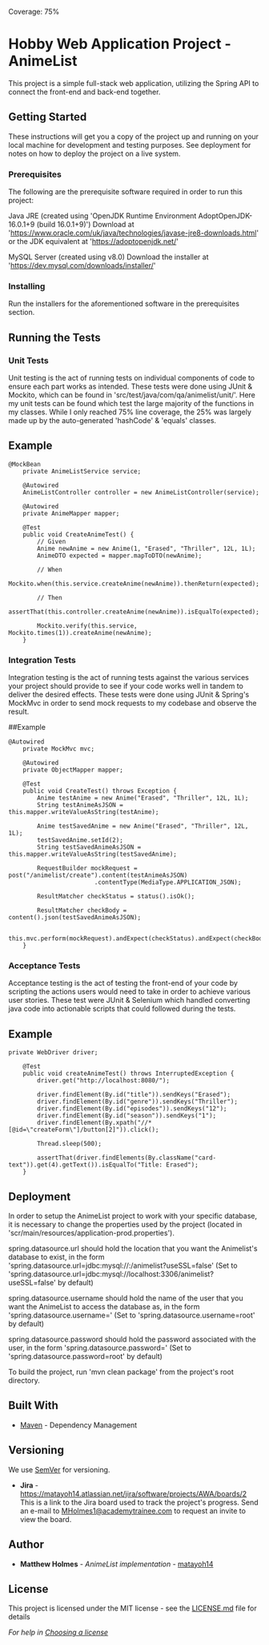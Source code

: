 Coverage: 75%
# Hobby Web Application Project - AnimeList

This project is a simple full-stack web application, utilizing the Spring API to connect the front-end and back-end together.

## Getting Started

These instructions will get you a copy of the project up and running on your local machine for development and testing purposes. See deployment for notes on how to deploy the project on a live system.

### Prerequisites

The following are the prerequisite software required in order to run this project:

Java JRE (created using 'OpenJDK Runtime Environment AdoptOpenJDK-16.0.1+9 (build 16.0.1+9)')
Download at 'https://www.oracle.com/uk/java/technologies/javase-jre8-downloads.html'
or the JDK equivalent at 'https://adoptopenjdk.net/'

MySQL Server (created using v8.0)
Download the installer at 'https://dev.mysql.com/downloads/installer/'

### Installing

Run the installers for the aforementioned software in the prerequisites section.

## Running the Tests

### Unit Tests
Unit testing is the act of running tests on individual components of code to ensure each part works as intended. These tests were done using JUnit & Mockito, which can be found in 'src/test/java/com/qa/animelist/unit/'. Here my unit tests can be found which test the large majority of the functions in my classes. While I only reached 75% line coverage, the 25% was largely made up by the auto-generated 'hashCode' & 'equals' classes.

## Example
```
@MockBean
	private AnimeListService service;

	@Autowired
	AnimeListController controller = new AnimeListController(service);

	@Autowired
	private AnimeMapper mapper;

	@Test
	public void CreateAnimeTest() {
		// Given
		Anime newAnime = new Anime(1, "Erased", "Thriller", 12L, 1L);
		AnimeDTO expected = mapper.mapToDTO(newAnime);

		// When
		Mockito.when(this.service.createAnime(newAnime)).thenReturn(expected);

		// Then
		assertThat(this.controller.createAnime(newAnime)).isEqualTo(expected);

		Mockito.verify(this.service, Mockito.times(1)).createAnime(newAnime);
	}
```

### Integration Tests
Integration testing is the act of running tests against the various services your project should provide to see if your code works well in tandem to deliver the desired effects. These tests were done using JUnit & Spring's MockMvc in order to send mock requests to my codebase and observe the result.

##Example
```
@Autowired
	private MockMvc mvc;
	
	@Autowired
	private ObjectMapper mapper;
	
	@Test
	public void CreateTest() throws Exception {
		Anime testAnime = new Anime("Erased", "Thriller", 12L, 1L);
		String testAnimeAsJSON = this.mapper.writeValueAsString(testAnime);
		
		Anime testSavedAnime = new Anime("Erased", "Thriller", 12L, 1L);
		testSavedAnime.setId(2);
		String testSavedAnimeAsJSON = this.mapper.writeValueAsString(testSavedAnime);
		
		RequestBuilder mockRequest = post("/animelist/create").content(testAnimeAsJSON)
						.contentType(MediaType.APPLICATION_JSON);
		
		ResultMatcher checkStatus = status().isOk();
		
		ResultMatcher checkBody = content().json(testSavedAnimeAsJSON);
		
		this.mvc.perform(mockRequest).andExpect(checkStatus).andExpect(checkBody);		
	}
```

### Acceptance Tests
Acceptance testing is the act of testing the front-end of your code by scripting the actions users would need to take in order to achieve various user stories. These test were JUnit & Selenium which handled converting java code into actionable scripts that could followed during the tests.

## Example
```
private WebDriver driver;
	
	@Test
	public void createAnimeTest() throws InterruptedException {
		driver.get("http://localhost:8080/");
		
		driver.findElement(By.id("title")).sendKeys("Erased");
		driver.findElement(By.id("genre")).sendKeys("Thriller");
		driver.findElement(By.id("episodes")).sendKeys("12");
		driver.findElement(By.id("season")).sendKeys("1");
		driver.findElement(By.xpath("//*[@id=\"createForm\"]/button[2]")).click();
		
		Thread.sleep(500);
		
		assertThat(driver.findElements(By.className("card-text")).get(4).getText()).isEqualTo("Title: Erased");
	}
```

## Deployment

In order to setup the AnimeList project to work with your specific database, it is necessary to change the properties used by the project (located in 'scr/main/resources/application-prod.properties').

spring.datasource.url should hold the location that you want the Animelist's database to exist, in the form 'spring.datasource.url=jdbc:mysql://<hostname>:<port>/animelist?useSSL=false' (Set to 'spring.datasource.url=jdbc:mysql://localhost:3306/animelist?useSSL=false' by default)
	
spring.datasource.username should hold the name of the user that you want the AnimeList to access the database as, in the form 'spring.datasource.username=<name>' (Set to 'spring.datasource.username=root' by default)
	
spring.datasource.password should hold the password associated with the user, in the form 'spring.datasource.password=<password>' (Set to 'spring.datasource.password=root' by default)
	
To build the project, run 'mvn clean package' from the project's root directory.

## Built With

* [Maven](https://maven.apache.org/) - Dependency Management

## Versioning

We use [SemVer](http://semver.org/) for versioning.
  
 * **Jira** - https://matayoh14.atlassian.net/jira/software/projects/AWA/boards/2
This is a link to the Jira board used to track the project's progress. Send an e-mail to  MHolmes1@academytrainee.com to request an invite to view the board.

## Author
* **Matthew Holmes** - *AnimeList implementation* - [matayoh14](https://github.com/matayoh14)

## License

This project is licensed under the MIT license - see the [LICENSE.md](LICENSE.md) file for details 

*For help in [Choosing a license](https://choosealicense.com/)*
